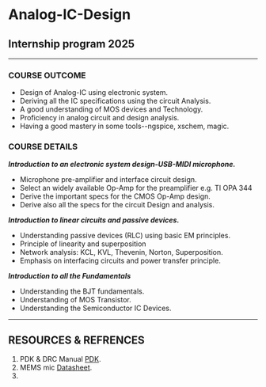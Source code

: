 # Analog-IC-Design

## Internship program 2025
-------------------------------------------------------------------------------------

### COURSE OUTCOME

- Design of Analog-IC using electronic system.
- Deriving all the IC specifications using the circuit Analysis.
- A good understanding of MOS devices and Technology.
- Proficiency in analog circuit and design analysis.
- Having a good mastery in some tools--ngspice, xschem, magic.

### COURSE DETAILS
***Introduction to an electronic system design-USB-MIDI microphone.***

- Microphone pre-amplifier and interface circuit design.
- Select an widely available Op-Amp for the preamplifier e.g. TI OPA 344
- Derive the important specs for the CMOS Op-Amp design.
- Derive also all the specs for the circuit Design and analysis.

***Introduction to linear circuits and passive devices.***

- Understanding passive devices (RLC) using basic EM principles.
- Principle of linearity and superposition
- Network analysis: KCL, KVL, Thevenin, Norton, Superposition.
- Emphasis on interfacing circuits and power transfer principle.

***Introduction to all the Fundamentals***

- Understanding the BJT fundamentals. 
- Understanding of MOS Transistor.
- Understanding the Semiconductor IC Devices.
  
---------------------------------------------------------------------------------------------------

## RESOURCES & REFRENCES
1. PDK & DRC Manual  [PDK](https://github.com/silicon-vlsi/SI-2025-AnalogIC/blob/main/docs/skywater-pdk-readthedocs-io-en-main.pdf).
2. MEMS mic  [Datasheet](https://cdn.sparkfun.com/assets/0/5/8/b/1/SPH8878LR5H-1_Lovato_DS.pdf).
3. 


